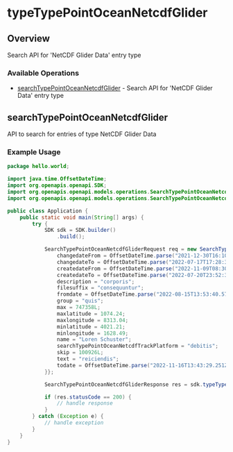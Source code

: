 # typeTypePointOceanNetcdfGlider

## Overview

Search API for 'NetCDF Glider Data' entry type

### Available Operations

* [searchTypePointOceanNetcdfGlider](#searchtypepointoceannetcdfglider) - Search API for 'NetCDF Glider Data' entry type

## searchTypePointOceanNetcdfGlider

API to search for entries of type NetCDF Glider Data

### Example Usage

```java
package hello.world;

import java.time.OffsetDateTime;
import org.openapis.openapi.SDK;
import org.openapis.openapi.models.operations.SearchTypePointOceanNetcdfGliderRequest;
import org.openapis.openapi.models.operations.SearchTypePointOceanNetcdfGliderResponse;

public class Application {
    public static void main(String[] args) {
        try {
            SDK sdk = SDK.builder()
                .build();

            SearchTypePointOceanNetcdfGliderRequest req = new SearchTypePointOceanNetcdfGliderRequest() {{
                changedateFrom = OffsetDateTime.parse("2021-12-30T16:10:24.701Z");
                changedateTo = OffsetDateTime.parse("2022-07-17T17:28:36.302Z");
                createdateFrom = OffsetDateTime.parse("2022-11-09T08:30:53.107Z");
                createdateTo = OffsetDateTime.parse("2022-07-20T23:52:32.501Z");
                description = "corporis";
                filesuffix = "consequuntur";
                fromdate = OffsetDateTime.parse("2022-08-15T13:53:40.574Z");
                group = "quis";
                max = 747358L;
                maxlatitude = 1074.24;
                maxlongitude = 8313.04;
                minlatitude = 4021.21;
                minlongitude = 1628.49;
                name = "Loren Schuster";
                searchTypePointOceanNetcdfTrackPlatform = "debitis";
                skip = 100926L;
                text = "reiciendis";
                todate = OffsetDateTime.parse("2022-11-16T13:43:29.251Z");
            }};            

            SearchTypePointOceanNetcdfGliderResponse res = sdk.typeTypePointOceanNetcdfGlider.searchTypePointOceanNetcdfGlider(req);

            if (res.statusCode == 200) {
                // handle response
            }
        } catch (Exception e) {
            // handle exception
        }
    }
}
```
